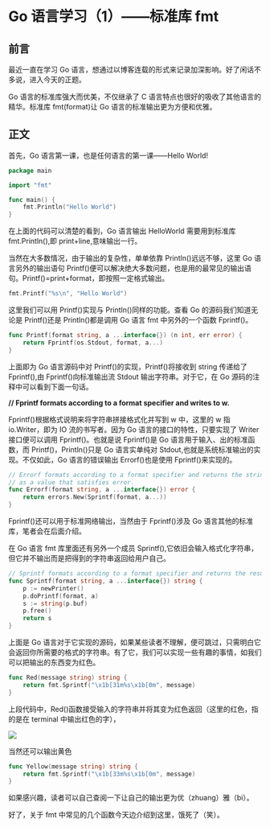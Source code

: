# Go 语言学习（1）——标准库 fmt

## 前言

最近一直在学习 Go 语言，想通过以博客连载的形式来记录加深影响。好了闲话不多说，进入今天的正题。

Go 语言的标准库强大而优美，不仅继承了 C 语言特点也很好的吸收了其他语言的精华。标准库 fmt(format)让 Go 语言的标准输出更为方便和优雅。

## 正文

首先，Go 语言第一课，也是任何语言的第一课——Hello World!

```go
package main

import "fmt"

func main() {
	fmt.Println("Hello World")
}
```

在上面的代码可以清楚的看到，Go 语言输出 HelloWorld 需要用到标准库 fmt.Println(),即 print+line,意味输出一行。

当然在大多数情况，由于输出的复杂性，单单依靠 Println()远远不够，这里 Go 语言另外的输出语句 Printf()便可以解决绝大多数问题，也是用的最常见的输出语句。Printf()=print+format，即按照一定格式输出。

```go
fmt.Printf("%s\n", "Hello World")
```

这里我们可以用 Printf()实现与 Println()同样的功能。查看 Go 的源码我们知道无论是 Printf()还是 Println()都是调用 Go 语言 fmt 中另外的一个函数 Fprintf()。

```go
func Printf(format string, a ...interface{}) (n int, err error) {
	return Fprintf(os.Stdout, format, a...)
}
```

上面即为 Go 语言源码中对 Printf()的实现，Printf()将接收到 string 传递给了 Fprintf(),由 Fprintf()向标准输出流 Stdout 输出字符串。对于它，在 Go 源码的注释中可以看到下面一句话。

**// Fprintf formats according to a format specifier and writes to w.**

Fprintf()根据格式说明来将字符串拼接格式化并写到 w 中，这里的 w 指 io.Writer，即为 IO 流的书写者。因为 Go 语言的接口的特性，只要实现了 Writer 接口便可以调用 Fprintf()。也就是说 Fprintf()是 Go 语言用于输入、出的标准函数，而 Printf()，Println()只是 Go 语言实单纯对 Stdout,也就是系统标准输出的实现。不仅如此，Go 语言的错误输出 Errorf()也是使用 Fprintf()来实现的。

```go
// Errorf formats according to a format specifier and returns the string
// as a value that satisfies error.
func Errorf(format string, a ...interface{}) error {
	return errors.New(Sprintf(format, a...))
}
```

Fprintf()还可以用于标准网络输出，当然由于 Fprintf()涉及 Go 语言其他的标准库，笔者会在后面介绍。

在 Go 语言 fmt 库里面还有另外一个成员 Sprintf(),它依旧会输入格式化字符串，但它并不输出而是把得到的字符串返回给用户自己。

```go
// Sprintf formats according to a format specifier and returns the resulting string.
func Sprintf(format string, a ...interface{}) string {
	p := newPrinter()
	p.doPrintf(format, a)
	s := string(p.buf)
	p.free()
	return s
}
```

上面是 Go 语言对于它实现的源码，如果某些读者不理解，便可跳过，只需明白它会返回你所需要的格式的字符串。有了它，我们可以实现一些有趣的事情，如我们可以把输出的东西变为红色。

```go
func Red(message string) string {
	return fmt.Sprintf("\x1b[31m%s\x1b[0m", message)
}
```

上段代码中，Red()函数接受输入的字符串并将其变为红色返回（这里的红色，指的是在 terminal 中输出红色的字），

![](https://user-gold-cdn.xitu.io/2018/1/19/1610c774d0117b25?w=280&h=76&f=jpeg&s=10603)

当然还可以输出黄色

```go
func Yellow(message string) string {
	return fmt.Sprintf("\x1b[33m%s\x1b[0m", message)
}
```

如果感兴趣，读者可以自己查阅一下让自己的输出更为优（zhuang）雅（bi）。

好了，关于 fmt 中常见的几个函数今天边介绍到这里，饿死了（笑）。
